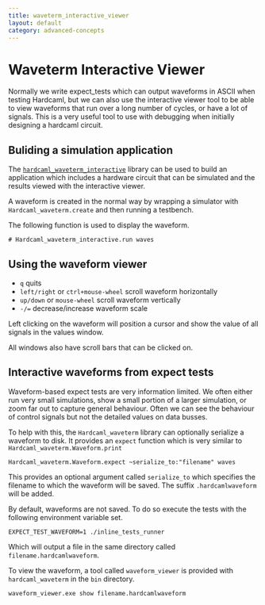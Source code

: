 ```yaml
---
title: waveterm_interactive_viewer
layout: default
category: advanced-concepts
---
```

# Waveterm Interactive Viewer

Normally we write expect_tests which can output waveforms in ASCII
when testing Hardcaml, but we can also use the interactive viewer tool
to be able to view waveforms that run over a long number of cycles, or
have a lot of signals. This is a very useful tool to use with
debugging when initially designing a hardcaml circuit.

## Buliding a simulation application

The [`hardcaml_waveterm_interactive`](https://github.com/janestreet/hardcaml_waveterm/tree/master/interactive)
library can be used to build an
application which includes a hardware circuit that can be simulated
and the results viewed with the interactive viewer.

A waveform is created in the normal way by wrapping a simulator with
`Hardcaml_waveterm.create` and then running a testbench.

The following function is used to display the waveform.

```
# Hardcaml_waveterm_interactive.run waves
```


## Using the waveform viewer

* `q` quits
* `left/right` or `ctrl+mouse-wheel` scroll waveform horizontally
* `up/down` or `mouse-wheel` scroll waveform vertically
* `-/=` decrease/increase waveform scale

Left clicking on the waveform will position a cursor and show the
value of all signals in the values window.

All windows also have scroll bars that can be clicked on.

## Interactive waveforms from expect tests

Waveform-based expect tests are very information limited. We often
either run very small simulations, show a small portion of a larger
simulation, or zoom far out to capture general behaviour. Often we can
see the behaviour of control signals but not the detailed values on
data busses.

To help with this, the `Hardcaml_waveterm` library can optionally
serialize a waveform to disk. It provides an `expect` function which is
very similar to `Hardcaml_waveterm.Waveform.print`

```
Hardcaml_waveterm.Waveform.expect ~serialize_to:"filename" waves
```

This provides an optional argument called `serialize_to` which
specifies the filename to which the waveform will be saved. The suffix
`.hardcamlwaveform` will be added.

By default, waveforms are not saved. To do so execute the tests with
the following environment variable set.

```
EXPECT_TEST_WAVEFORM=1 ./inline_tests_runner
```

Which will output a file in the same directory called
`filename.hardcamlwaveform`.

To view the waveform, a tool called `waveform_viewer` is provided with
`hardcaml_waveterm` in the `bin` directory.

```
waveform_viewer.exe show filename.hardcamlwaveform
```
